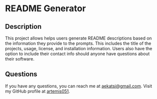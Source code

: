 # README Generator
  
  ## Description
This project allows helps users generate README descriptions based on the information they provide to the prompts. This includes the title of the projects, usage, license, and installation information. Users also have the option to include their contact info should anyone have questions about their software.

## Questions
If you have any questions, you can reach me at aekatsi@gmail.com. Visit my GitHub profile at [artemis051](https://github.com/artemis051).
